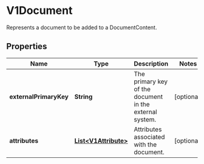 

# V1Document

Represents a document to be added to a DocumentContent.
## Properties

Name | Type | Description | Notes
------------ | ------------- | ------------- | -------------
**externalPrimaryKey** | **String** | The primary key of the document in the external system. |  [optional]
**attributes** | [**List&lt;V1Attribute&gt;**](V1Attribute.md) | Attributes associated with the document. |  [optional]



